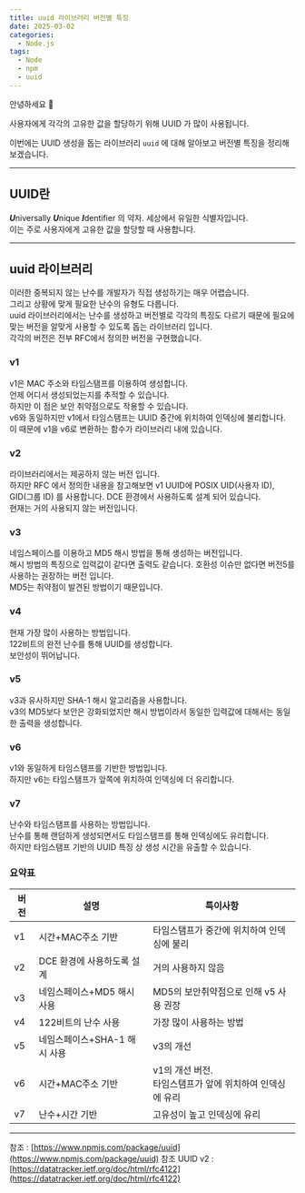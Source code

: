 ```yaml
---
title: uuid 라이브러리 버전별 특징
date: 2025-03-02
categories:
  - Node.js
tags:
  - Node
  - npm
  - uuid
---
```

안녕하세요 🐸  

사용자에게 각각의 고유한 값을 할당하기 위해 UUID 가 많이 사용됩니다.  

이번에는 UUID 생성을 돕는 라이브러리 `uuid` 에 대해 알아보고 버전별 특징을 정리해보겠습니다.  

---
## UUID란
***U***niversally ***U***nique ***I***dentifier 의 약자.  세상에서 유일한 식별자입니다.  
이는 주로 사용자에게 고유한 값을 할당할 때 사용합니다.  

---
## uuid 라이브러리
이러한 중복되지 않는 난수를 개발자가 직접 생성하기는 매우 어렵습니다.  
그리고 상황에 맞게 필요한 난수의 유형도 다릅니다.  
uuid 라이브러리에서는 난수를 생성하고 버전별로 각각의 특징도 다르기 때문에 필요에 맞는 버전을 알맞게 사용할 수 있도록 돕는 라이브러리 입니다.  
각각의 버전은 전부 RFC에서 정의한 버전을 구현했습니다.

### v1
v1은 MAC 주소와 타임스탬프를 이용하여 생성합니다.  
언제 어디서 생성되었는지를 추적할 수 있습니다.  
하지만 이 점은 보안 취약점으로도 작용할 수 있습니다.  
v6와 동일하지만 v1에서 타임스탬프는 UUID 중간에 위치하여 인덱싱에 불리합니다.  
이 때문에 v1을 v6로 변환하는 함수가 라이브러리 내에 있습니다. 

### v2
라이브러리에서는 제공하지 않는 버전 입니다.  
하지만 RFC 에서 정의한 내용을 참고해보면 
v1 UUID에 POSIX UID(사용자 ID), GID(그룹 ID) 를 사용합니다. DCE 환경에서 사용하도록 설계 되어 있습니다.  
현재는 거의 사용되지 않는 버전입니다.

### v3
네임스페이스를 이용하고 MD5 해시 방법을 통해 생성하는 버전입니다.  
해시 방법의 특징으로 입력값이 같다면 출력도 같습니다.
호환성 이슈만 없다면 버전5를 사용하는 권장하는 버전 입니다.  
MD5는 취약점이 발견된 방법이기 때문입니다.

### v4
현재 가장 많이 사용하는 방법입니다.  
122비트의 완전 난수를 통해 UUID를 생성합니다.  
보안성이 뛰어납니다.
### v5
v3과 유사하지만 SHA-1 해시 알고리즘을 사용합니다.  
v3의 MD5보다 보안은 강화되었지만 해시 방법이라서 동일한 입력값에 대해서는 동일한 출력을 생성합니다. 
### v6
v1와 동일하게 타임스탬프를 기반한 방법입니다.  
하지만 v6는 타임스탬프가 앞쪽에 위치하여 인덱싱에 더 유리합니다.

### v7
난수와 타임스탬프를 사용하는 방법입니다.  
난수를 통해 랜덤하게 생성되면서도 타임스탬프를 통해 인덱싱에도 유리합니다.  
하지만 타임스탬프 기반의 UUID 특징 상 생성 시간을 유출할 수 있습니다.  

### 요약표

| 버전  | 설명                 | 특이사항                                   |
| --- | ------------------ | -------------------------------------- |
| v1  | 시간+MAC주소 기반        | 타임스탬프가 중간에 위치하여 인덱싱에 불리                |
| v2  | DCE 환경에 사용하도록 설계   | 거의 사용하지 않음                             |
| v3  | 네임스페이스+MD5 해시 사용   | MD5의 보안취약점으로 인해 v5 사용 권장               |
| v4  | 122비트의 난수 사용       | 가장 많이 사용하는 방법                          |
| v5  | 네임스페이스+SHA-1 해시 사용 | v3의 개선                                 |
| v6  | 시간+MAC주소 기반        | v1의 개선 버전.  <br>타임스탬프가 앞에 위치하여 인덱싱에 유리 |
| v7  | 난수+시간 기반           | 고유성이 높고 인덱싱에 유리                        |

---
참조 : [https://www.npmjs.com/package/uuid](https://www.npmjs.com/package/uuid)
참조 UUID v2 : [https://datatracker.ietf.org/doc/html/rfc4122](https://datatracker.ietf.org/doc/html/rfc4122)